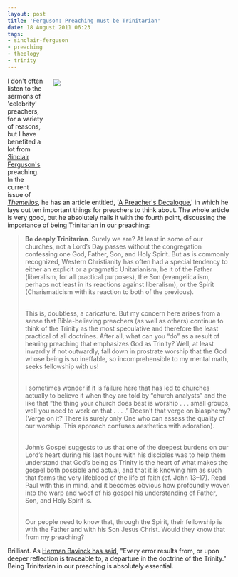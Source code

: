 ```yaml
---
layout: post
title: 'Ferguson: Preaching must be Trinitarian'
date: 18 August 2011 06:23
tags:
- sinclair-ferguson
- preaching
- theology
- trinity
---
```

<div style="float: right; margin: 5px 1px 0px 20px; width: 400px; height: 266px;"><img src="https://dl.dropbox.com/u/3897986/Jake%20Blog%20Images/ferguson.jpg" /></div>
<p>I don't often listen to the sermons of 'celebrity' preachers, for a variety of reasons, but I have benefited a lot from <a href="http://en.wikipedia.org/wiki/Sinclair_Ferguson">Sinclair Ferguson's</a> preaching. In the current issue of <em><a href="http://thegospelcoalition.org/blogs/tgc/2011/08/17/themelios-36-2/">Themelios</a></em>, he has an article entitled, '<a href="http://thegospelcoalition.org/themelios/article/a_preachers_decalogue">A Preacher's Decalogue</a>,' in which he lays out ten important things for preachers to think about. The whole article is very good, but he absolutely nails it with the fourth point, discussing the importance of being Trinitarian in our preaching:</p>
<blockquote>
<strong>Be deeply Trinitarian</strong>. Surely we are? At least in some of our churches, not a Lord&rsquo;s Day passes without the congregation confessing one God, Father, Son, and Holy Spirit. But as is commonly recognized, Western Christianity has often had a special tendency to either an explicit or a pragmatic Unitarianism, be it of the Father (liberalism, for all practical purposes), the Son (evangelicalism, perhaps not least in its reactions against liberalism), or the Spirit (Charismaticism with its reaction to both of the previous).<br><br>

This is, doubtless, a caricature. But my concern here arises from a sense that Bible-believing preachers (as well as others) continue to think of the Trinity as the most speculative and therefore the least practical of all doctrines. After all, what can you &ldquo;do&rdquo; as a result of hearing preaching that emphasizes God as Trinity? Well, at least inwardly if not outwardly, fall down in prostrate worship that the God whose being is so ineffable, so incomprehensible to my mental math, seeks fellowship with us!<br><br>

I sometimes wonder if it is failure here that has led to churches actually to believe it when they are told by &ldquo;church analysts&rdquo; and the like that &ldquo;the thing your church does best is worship . . . small groups, well you need to work on that . . . .&rdquo; Doesn&rsquo;t that verge on blasphemy? (Verge on it? There is surely only One who can assess the quality of our worship. This approach confuses aesthetics with adoration).<br><br>

John&rsquo;s Gospel suggests to us that one of the deepest burdens on our Lord&rsquo;s heart during his last hours with his disciples was to help them understand that God&rsquo;s being as Trinity is the heart of what makes the gospel both possible and actual, and that it is knowing him as such that forms the very lifeblood of the life of faith (cf. John 13&ndash;17). Read Paul with this in mind, and it becomes obvious how profoundly woven into the warp and woof of his gospel his understanding of Father, Son, and Holy Spirit is.<br><br>

Our people need to know that, through the Spirit, their fellowship is with the Father and with his Son Jesus Christ. Would they know that from my preaching?
</blockquote>

Brilliant. As <a href="http://jakebelder.com/bavinck-on-the-trinity">Herman Bavinck has said</a>, "Every error results from, or upon deeper reflection is traceable to, a departure in the doctrine of the Trinity." Being Trinitarian in our preaching is absolutely essential.
